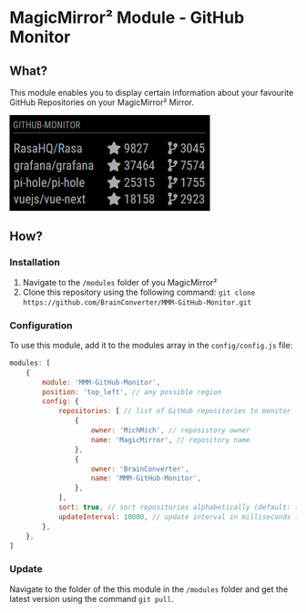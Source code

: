 # MagicMirror² Module - GitHub Monitor
## What?
This module enables you to display certain information about your favourite GitHub Repositories on your MagicMirror² Mirror.

![Screenshot](screenshot.png)

## How?
### Installation
  1. Navigate to the `/modules` folder of you MagicMirror²
  2. Clone this repository using the following command: `git clone https://github.com/BrainConverter/MMM-GitHub-Monitor.git`
### Configuration
To use this module, add it to the modules array in the `config/config.js` file:
```javascript
modules: [
	{
		module: 'MMM-GitHub-Monitor',
		position: 'top_left', // any possible region
		config: {
			repositories: [ // list of GitHub repositories to monitor
				{
					owner: 'MichMich', // reposistory owner
					name: 'MagicMirror', // repository name
				},
				{
					owner: 'BrainConverter',
					name: 'MMM-GitHub-Monitor',
				},
			],
			sort: true, // sort repositories alphabetically (default: true)
			updateInterval: 10000, // update interval in milliseconds (default: 10 min)
        },
	},
]
```
### Update
Navigate to the folder of the this module in the `/modules` folder and get the latest version using the command `git pull`.
